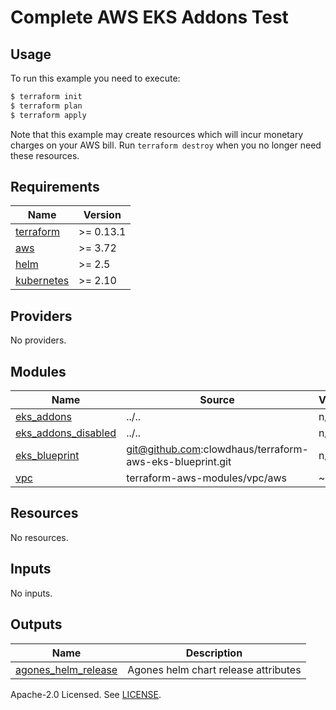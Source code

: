 # Complete AWS EKS Addons Test

## Usage

To run this example you need to execute:

```bash
$ terraform init
$ terraform plan
$ terraform apply
```

Note that this example may create resources which will incur monetary charges on your AWS bill. Run `terraform destroy` when you no longer need these resources.

<!-- BEGINNING OF PRE-COMMIT-TERRAFORM DOCS HOOK -->
## Requirements

| Name | Version |
|------|---------|
| <a name="requirement_terraform"></a> [terraform](#requirement\_terraform) | >= 0.13.1 |
| <a name="requirement_aws"></a> [aws](#requirement\_aws) | >= 3.72 |
| <a name="requirement_helm"></a> [helm](#requirement\_helm) | >= 2.5 |
| <a name="requirement_kubernetes"></a> [kubernetes](#requirement\_kubernetes) | >= 2.10 |

## Providers

No providers.

## Modules

| Name | Source | Version |
|------|--------|---------|
| <a name="module_eks_addons"></a> [eks\_addons](#module\_eks\_addons) | ../.. | n/a |
| <a name="module_eks_addons_disabled"></a> [eks\_addons\_disabled](#module\_eks\_addons\_disabled) | ../.. | n/a |
| <a name="module_eks_blueprint"></a> [eks\_blueprint](#module\_eks\_blueprint) | git@github.com:clowdhaus/terraform-aws-eks-blueprint.git | n/a |
| <a name="module_vpc"></a> [vpc](#module\_vpc) | terraform-aws-modules/vpc/aws | ~> 3.0 |

## Resources

No resources.

## Inputs

No inputs.

## Outputs

| Name | Description |
|------|-------------|
| <a name="output_agones_helm_release"></a> [agones\_helm\_release](#output\_agones\_helm\_release) | Agones helm chart release attributes |
<!-- END OF PRE-COMMIT-TERRAFORM DOCS HOOK -->

Apache-2.0 Licensed. See [LICENSE](https://github.com/clowdhaus/terraform-aws-eks-blueprint/blob/main/LICENSE).
